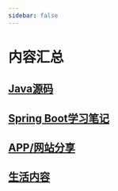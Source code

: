 ```yaml
---
sidebar: false
---
```


# 内容汇总

## [Java源码](/java_core)

## [Spring Boot学习笔记](/springboot)

## [APP/网站分享](/share)

## [生活内容](/life)